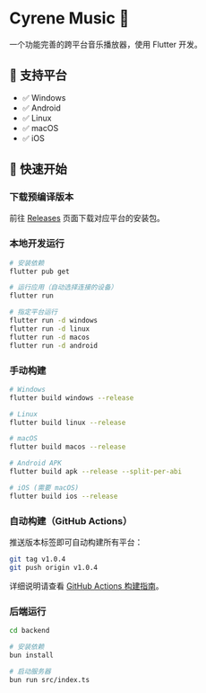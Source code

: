 # Cyrene Music 🎵

一个功能完善的跨平台音乐播放器，使用 Flutter 开发。


## 📱 支持平台

- ✅ Windows
- ✅ Android
- ✅ Linux
- ✅ macOS
- ✅ iOS

## 🚀 快速开始

### 下载预编译版本

前往 [Releases](https://github.com/your-repo/releases) 页面下载对应平台的安装包。

### 本地开发运行

```bash
# 安装依赖
flutter pub get

# 运行应用（自动选择连接的设备）
flutter run

# 指定平台运行
flutter run -d windows
flutter run -d linux
flutter run -d macos
flutter run -d android
```

### 手动构建

```bash
# Windows
flutter build windows --release

# Linux
flutter build linux --release

# macOS
flutter build macos --release

# Android APK
flutter build apk --release --split-per-abi

# iOS (需要 macOS)
flutter build ios --release
```

### 自动构建（GitHub Actions）

推送版本标签即可自动构建所有平台：

```bash
git tag v1.0.4
git push origin v1.0.4
```

详细说明请查看 [GitHub Actions 构建指南](docs/GITHUB_ACTIONS_BUILD.md)。

### 后端运行

```bash
cd backend

# 安装依赖
bun install

# 启动服务器
bun run src/index.ts
```
